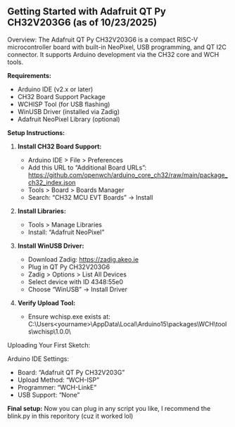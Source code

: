 **Getting Started with Adafruit QT Py CH32V203G6 (as of 10/23/2025)**
---
Overview:
The Adafruit QT Py CH32V203G6 is a compact RISC-V microcontroller board with built-in NeoPixel, USB programming, and QT I2C connector. It supports Arduino development via the CH32 core and WCH tools.

**Requirements:**
- Arduino IDE (v2.x or later)
- CH32 Board Support Package
- WCHISP Tool (for USB flashing)
- WinUSB Driver (installed via Zadig)
- Adafruit NeoPixel Library (optional)

**Setup Instructions:**

1. **Install CH32 Board Support:**
   - Arduino IDE > File > Preferences
   - Add this URL to “Additional Board URLs”:
     https://github.com/openwch/arduino_core_ch32/raw/main/package_ch32_index.json
   - Tools > Board > Boards Manager
   - Search: “CH32 MCU EVT Boards” → Install

2. **Install Libraries:**
   - Tools > Manage Libraries
   - Install: “Adafruit NeoPixel”

3. **Install WinUSB Driver:**
   - Download Zadig: https://zadig.akeo.ie
   - Plug in QT Py CH32V203G6
   - Zadig > Options > List All Devices
   - Select device with ID 4348:55e0
   - Choose “WinUSB” → Install Driver

4. **Verify Upload Tool:**
   - Ensure wchisp.exe exists at:
     C:\Users\<yourname>\AppData\Local\Arduino15\packages\WCH\tools\wchisp\1.0.0\

Uploading Your First Sketch:

Arduino IDE Settings:
  - Board: “Adafruit QT Py CH32V203G”
  - Upload Method: “WCH-ISP”
  - Programmer: “WCH-LinkE”
  - USB Support: “None”

**Final setup:**
Now you can plug in any script you like, I recommend the blink.py in this reporitory (cuz it worked lol)
